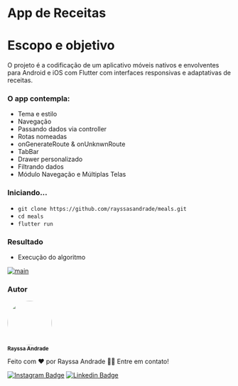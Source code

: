 # App de Receitas

# Escopo e objetivo

O projeto é a codificação de um aplicativo móveis nativos e envolventes para Android e iOS com Flutter com interfaces responsivas e adaptativas de receitas.
### O app contempla:
- Tema e estilo
- Navegação 
- Passando dados via controller
- Rotas nomeadas
- onGenerateRoute & onUnknwnRoute
- TabBar
- Drawer personalizado
- Filtrando dados
- Módulo Navegação e Múltiplas Telas

### Iniciando...

- `git clone https://github.com/rayssasandrade/meals.git`
- `cd meals`
- `flutter run`

### Resultado

- Execução do algoritmo 

<a href="#"><img src="https://i.ibb.co/7QsN5SM/main.png" alt="main" style="wight: 20vw"></a>

### Autor

<a href="#">
 <img style="border-radius: 50%;" src="https://media-exp1.licdn.com/dms/image/C4D03AQGc_Ovg7ftTrw/profile-displayphoto-shrink_800_800/0/1600526654859?e=1643241600&v=beta&t=k16wL6TdDuM4mXYy2s1TjJUmq5pTqgA5bOllODvQSBs" width="100px;" alt=""/>
<br />
<sub><b>Rayssa Andrade</b></sub></a>

Feito com ❤️ por Rayssa Andrade 👋🏽 Entre em contato!

[![Instagram Badge](https://img.shields.io/badge/Instagram-E4405F?style=for-the-badge&logo=instagram&logoColor=white)](https://www.instagram.com/rayssa_s.andrade)
[![Linkedin Badge](https://img.shields.io/badge/LinkedIn-0077B5?style=for-the-badge&logo=linkedin&logoColor=white)](https://www.linkedin.com/in/rayssa-andrade-7785041a3)
